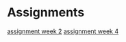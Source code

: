 # Assignments

[assignment week 2](https://github.com/XavieraSpanhaak/Assignments/blob/master/Assignment_week_2%20(1).ipynb)
[assignment week 4](https://github.com/XavieraSpanhaak/Assignments/blob/master/Assignment_week_4%20(2).ipynb)
